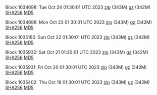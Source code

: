 Block 1034698: Tue Oct 24 01:30:01 UTC 2023 [zip](https://files.01coin.io/mainnet/2023-10-24/bootstrap.dat.zip) (343M) [gz](https://files.01coin.io/mainnet/2023-10-24/bootstrap.dat.tar.gz) (342M) [SHA256](https://files.01coin.io/mainnet/2023-10-24/sha256.txt) [MD5](https://files.01coin.io/mainnet/2023-10-24/md5.txt)

Block 1034698: Mon Oct 23 01:30:01 UTC 2023 [zip](https://files.01coin.io/mainnet/2023-10-23/bootstrap.dat.zip) (343M) [gz](https://files.01coin.io/mainnet/2023-10-23/bootstrap.dat.tar.gz) (342M) [SHA256](https://files.01coin.io/mainnet/2023-10-23/sha256.txt) [MD5](https://files.01coin.io/mainnet/2023-10-23/md5.txt)

Block 1035160: Sun Oct 22 01:30:01 UTC 2023 [zip](https://files.01coin.io/mainnet/2023-10-22/bootstrap.dat.zip) (343M) [gz](https://files.01coin.io/mainnet/2023-10-22/bootstrap.dat.tar.gz) (342M) [SHA256](https://files.01coin.io/mainnet/2023-10-22/sha256.txt) [MD5](https://files.01coin.io/mainnet/2023-10-22/md5.txt)

Block 1035932: Sat Oct 21 01:30:01 UTC 2023 [zip](https://files.01coin.io/mainnet/2023-10-21/bootstrap.dat.zip) (343M) [gz](https://files.01coin.io/mainnet/2023-10-21/bootstrap.dat.tar.gz) (342M) [SHA256](https://files.01coin.io/mainnet/2023-10-21/sha256.txt) [MD5](https://files.01coin.io/mainnet/2023-10-21/md5.txt)

Block 1035931: Fri Oct 20 01:30:01 UTC 2023 [zip](https://files.01coin.io/mainnet/2023-10-20/bootstrap.dat.zip) (343M) [gz](https://files.01coin.io/mainnet/2023-10-20/bootstrap.dat.tar.gz) (342M) [SHA256](https://files.01coin.io/mainnet/2023-10-20/sha256.txt) [MD5](https://files.01coin.io/mainnet/2023-10-20/md5.txt)

Block 1035402: Thu Oct 19 01:30:01 UTC 2023 [zip](https://files.01coin.io/mainnet/2023-10-19/bootstrap.dat.zip) (343M) [gz](https://files.01coin.io/mainnet/2023-10-19/bootstrap.dat.tar.gz) (342M) [SHA256](https://files.01coin.io/mainnet/2023-10-19/sha256.txt) [MD5](https://files.01coin.io/mainnet/2023-10-19/md5.txt)
